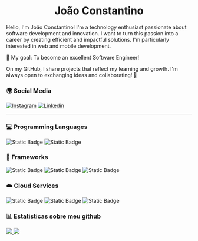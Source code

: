 <h1 align="center">João Constantino</h1>


Hello, I'm João Constantino! I'm a technology enthusiast passionate about software development and innovation. I want to turn this passion into a career by creating efficient and impactful solutions. I'm particularly interested in web and mobile development.

🎯 My goal: To become an excellent Software Engineer!

On my GitHub, I share projects that reflect my learning and growth. I'm always open to exchanging ideas and collaborating! 🚀

### 🌍 Social Media

[![Instagram](https://img.shields.io/badge/Instagram-E4405F?style=for-the-badge&logo=instagram&logoColor=white)](https://www.instagram.com/j0a0_constantino/)
[![Linkedin](https://img.shields.io/badge/LinkedIn-0077B5?style=for-the-badge&logo=linkedin&logoColor=white)](https://www.linkedin.com/in/jo%C3%A3o-barreto-42a05224a/)

----

### 💻 Programming Languages
<div>
  <img alt="Static Badge" src="https://img.shields.io/badge/Python-a?logo=Python&logoColor=black&color=white">
  <img alt="Static Badge" src="https://img.shields.io/badge/JavaScript-a?style=flat&logo=JavaScript&logoColor=black&color=white">
</div>

### 🔧 Frameworks
<div>
  <img alt="Static Badge" src="https://img.shields.io/badge/Django-a?style=flat&logo=Django&logoColor=white&color=red">
  <img alt="Static Badge" src="https://img.shields.io/badge/React-a?style=flat&logo=React&logoColor=white&color=red">
  <img alt="Static Badge" src="https://img.shields.io/badge/React%20Native-a?style=flat&logo=React&logoColor=white&color=red">
</div>

### ☁️ Cloud Services

<div>
  <img alt="Static Badge" src="https://img.shields.io/badge/Azure-a?style=flat&logo=MicrosoftAzure&logoColor=white&color=purple">
  <img alt="Static Badge" src="https://img.shields.io/badge/Firebase-a?style=flat&logo=Firebase&logoColor=white&color=purple">
  <img alt="Static Badge" src="https://img.shields.io/badge/Vercel-a?style=flat&logo=Vercel&logoColor=white&color=purple">
</div>

### 📊 Estatisticas sobre meu github
<div>
  <a href="https://github.com/constantino2710">
  <img src="https://github-readme-stats.vercel.app/api?username=constantino2710&show_icons=true&theme=dracula&include_all_commits=true&count_private=true"/>
  <img src="https://github-readme-stats.vercel.app/api/top-langs/?username=constantino2710&layout=compact&langs_count=7&theme=dracula"/>
</div>
